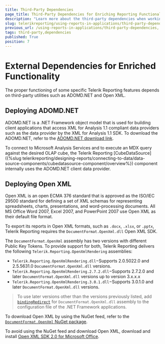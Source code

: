 ```yaml
---
title: Third-Party Dependencies
page_title: Third-Party Dependencies for Enriching Reporting Functionalities
description: "Learn more about the third-party dependencies when working with Telerik Reporting that let you use specific features like Open XML rendering and ADOMD.NET."
slug: telerikreporting/using-reports-in-applications/third-party-dependencies
previous_url: /using-reports-in-applications/third-party-dependencies, /installation-deploying-adomd.net, /installation-deploying-openxml
tags: third-party,dependencies
published: True
position: 7
---
```


# External Dependencies for Enriched Functionality

The proper functioning of some specific Telerik Reporting features depends on third-party utilities such as ADOMD.NET and Open XML.

## Deploying ADOMD.NET

ADOMD.NET is a .NET Framework object model that is used for building client applications that access XML for Analysis 1.1 compliant data providers such as the data provider by the XML for Analysis 1.1 SDK. To download the ADOMD.NET, refer to the [ADOMD.NET download link](https://www.microsoft.com/en-us/download/details.aspx?id=55264).

To connect to Microsoft Analysis Services and to execute an MDX query against the desired OLAP cube, the Telerik Reporting [CubeDataSource]({%slug telerikreporting/designing-reports/connecting-to-data/data-source-components/cubedatasource-component/overview%}) component internally uses the ADOMD.NET client data provider.

## Deploying Open XML

Open XML is an open ECMA 376 standard that is approved as the ISO/IEC 29500 standard for defining a set of XML schemas for representing spreadsheets, charts, presentations, and word-processing documents. All MS Office Word 2007, Excel 2007, and PowerPoint 2007 use Open XML as their default file format.

To export its reports in Open XML formats, such as `.docx`, `.xlsx`, or `.pptx`, Telerik Reporting requires the `DocumentFormat.OpenXml.dll` Open XML SDK.

The `DocumentFormat.OpenXml` assembly has two versions with different Public Key Tokens. To provide support for both, Telerik Reporting delivers the following `Telerik.Reporting.OpenXmlRendering` assemblies:

* `Telerik.Reporting.OpenXmlRendering.dll`−Supports 2.0.5022.0 and 2.5.5631.0 `DocumentFormat.OpenXml.dll` versions.
* `Telerik.Reporting.OpenXmlRendering.2.7.2.dll`−Supports 2.7.2.0 and later `DocumentFormat.OpenXml.dll` versions up to version 3.x.x.x
* `Telerik.Reporting.OpenXmlRendering.3.0.1.dll`−Supports 3.0.1.0 and later `DocumentFormat.OpenXml.dll` versions.

>To use later versions other than the versions previously listed, add [`bindingRedirect`](https://learn.microsoft.com/en-us/dotnet/framework/configure-apps/file-schema/runtime/bindingredirect-element) for `DocumentFormat.OpenXml.dll` assembly to the configuration file of the .NET Framework applications.

To download Open XML by using the NuGet feed, refer to the [`DocumentFormat.OpenXml` NuGet package](https://www.nuget.org/packages/DocumentFormat.OpenXml/).

To avoid using the NuGet feed and download Open XML, download and install [Open XML SDK 2.0 for Microsoft Office](https://learn.microsoft.com/en-us/previous-versions/office/developer/office-2010/bb456487(v=office.14)).
